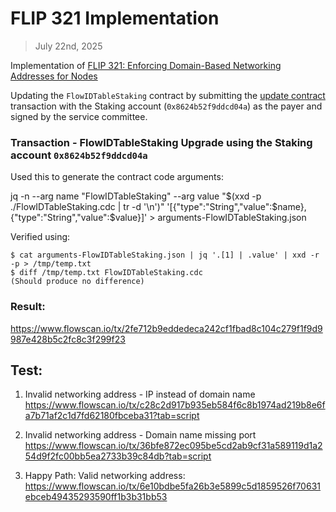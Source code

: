 # FLIP 321 Implementation

> July 22nd, 2025

Implementation of [FLIP 321: Enforcing Domain-Based Networking Addresses for Nodes](https://github.com/onflow/flips/blob/main/protocol/20250619-network-address-validation.md)

Updating the `FlowIDTableStaking` contract by submitting the [update contract](../../../../transactions/update-contract) transaction with the Staking account (`0x8624b52f9ddcd04a`) as the payer and signed by the service committee.

### Transaction - FlowIDTableStaking Upgrade using the Staking account `0x8624b52f9ddcd04a`

Used this to generate the contract code arguments:

jq -n --arg name "FlowIDTableStaking" --arg value "$(xxd -p ./FlowIDTableStaking.cdc  | tr -d '\n')" '[{"type":"String","value":$name},{"type":"String","value":$value}]' > arguments-FlowIDTableStaking.json

Verified using:
```
$ cat arguments-FlowIDTableStaking.json | jq '.[1] | .value' | xxd -r -p > /tmp/temp.txt
$ diff /tmp/temp.txt FlowIDTableStaking.cdc
(Should produce no difference)
```

### Result:
https://www.flowscan.io/tx/2fe712b9eddedeca242cf1fbad8c104c279f1f9d9987e428b5c2fc8c3f299f23

## Test:

1. Invalid networking address - IP instead of domain name
   https://www.flowscan.io/tx/c28c2d917b935eb584f6c8b1974ad219b8e6fa7b71af2c1d7fd62180fbceba31?tab=script

2. Invalid networking address - Domain name missing port
   https://www.flowscan.io/tx/36bfe872ec095be5cd2ab9cf31a589119d1a254d9f2fc00bb5ea2733b39c84db?tab=script

3. Happy Path: Valid networking address:
   https://www.flowscan.io/tx/6e10bdbe5fa26b3e5899c5d1859526f70631ebceb49435293590ff1b3b31bb53